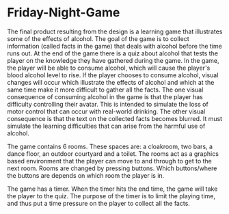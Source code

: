 # Friday-Night-Game
The final product resulting from the design is a learning game that illustrates some of the effects of alcohol. The goal of the game is to collect information (called facts in the game) that deals with alcohol before the time runs out. At the end of the game there is a quiz about alcohol that tests the player on the knowledge they have gathered during the game. In the game, the player will be able to consume alcohol, which will cause the player's blood alcohol level to rise. If the player chooses to consume alcohol, visual changes will occur which illustrate the effects of alcohol and which at the same time make it more difficult to gather all the facts. The one visual consequence of consuming alcohol in the game is that the player has difficulty controlling their avatar. This is intended to simulate the loss of motor control that can occur with real-world drinking. The other visual consequence is that the text on the collected facts becomes blurred. It must simulate the learning difficulties that can arise from the harmful use of alcohol.

The game contains 6 rooms. These spaces are: a cloakroom, two bars, a dance floor, an outdoor courtyard and a toilet. The rooms act as a graphics based environment that the player can move to and through to get to the next room. Rooms are changed by pressing buttons. Which buttons/where the buttons are depends on which room the player is in.

The game has a timer. When the timer hits the end time, the game will take the player to the quiz. The purpose of the timer is to limit the playing time, and thus put a time pressure on the player to collect all the facts.
